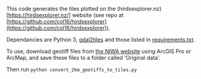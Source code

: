 This code generates the tiles plotted on the (hirdsexplorer.nz)[https://hirdsexplorer.nz/] website (see repo at [https://github.com/col16/hirdsexplorer](https://github.com/col16/hirdsexplorer)).

Dependancies are Python 3, [gdal2tiles](https://gdal.org/programs/gdal2tiles.html) and those listed in [requirements.txt](requirements.txt).

To use, download geotiff files from [the NIWA website](https://data-niwa.opendata.arcgis.com/datasets/edcbe0a99d7f4df59501ba55973648f5) using ArcGIS Pro or ArcMap, and save these files to a folder called 'Original data'.

Then run `python convert_2km_geotiffs_to_tiles.py`
